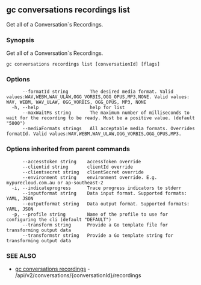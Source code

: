 ## gc conversations recordings list

Get all of a Conversation`s Recordings.

### Synopsis

Get all of a Conversation`s Recordings.

```
gc conversations recordings list [conversationId] [flags]
```

### Options

```
      --formatId string        The desired media format. Valid values:WAV,WEBM,WAV_ULAW,OGG_VORBIS,OGG_OPUS,MP3,NONE. Valid values: WAV, WEBM, WAV_ULAW, OGG_VORBIS, OGG_OPUS, MP3, NONE
  -h, --help                   help for list
      --maxWaitMs string       The maximum number of milliseconds to wait for the recording to be ready. Must be a positive value. (default "5000")
      --mediaFormats strings   All acceptable media formats. Overrides formatId. Valid values:WAV,WEBM,WAV_ULAW,OGG_VORBIS,OGG_OPUS,MP3.
```

### Options inherited from parent commands

```
      --accesstoken string    accessToken override
      --clientid string       clientId override
      --clientsecret string   clientSecret override
      --environment string    environment override. E.g. mypurecloud.com.au or ap-southeast-2
  -i, --indicateprogress      Trace progress indicators to stderr
      --inputformat string    Data input format. Supported formats: YAML, JSON
      --outputformat string   Data output format. Supported formats: YAML, JSON
  -p, --profile string        Name of the profile to use for configuring the cli (default "DEFAULT")
      --transform string      Provide a Go template file for transforming output data
      --transformstr string   Provide a Go template string for transforming output data
```

### SEE ALSO

* [gc conversations recordings](gc_conversations_recordings.html)	 - /api/v2/conversations/{conversationId}/recordings


